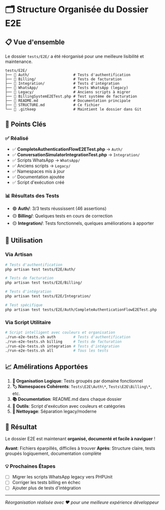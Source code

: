 # 🗂️ Structure Organisée du Dossier E2E

## 📋 Vue d'ensemble

Le dossier `tests/E2E/` a été réorganisé pour une meilleure lisibilité et maintenance.

```
tests/E2E/
├── 📁 Auth/                    # Tests d'authentification
├── 📁 Billing/                 # Tests de facturation  
├── 📁 Integration/             # Tests d'intégration
├── 📁 WhatsApp/                # Tests WhatsApp (legacy)
├── 📁 Legacy/                  # Anciens scripts à migrer
├── 📄 BillingSystemE2ETest.php # Test système de facturation
├── 📄 README.md                # Documentation principale
├── 📄 STRUCTURE.md             # Ce fichier
└── 📄 .gitkeep                 # Maintient le dossier dans Git
```

## 🎯 Points Clés

### ✅ **Réalisé**
- ✅ **CompleteAuthenticationFlowE2ETest.php** → `Auth/`
- ✅ **ConversationSimulatorIntegrationTest.php** → `Integration/`
- ✅ Scripts WhatsApp → `WhatsApp/`
- ✅ Anciens scripts → `Legacy/`
- ✅ Namespaces mis à jour
- ✅ Documentation ajoutée
- ✅ Script d'exécution créé

### 📊 **Résultats des Tests**
- 🟢 **Auth/**: 3/3 tests réussissent (46 assertions)
- 🟡 **Billing/**: Quelques tests en cours de correction
- 🟡 **Integration/**: Tests fonctionnels, quelques améliorations à apporter

## 🚀 Utilisation

### Via Artisan
```bash
# Tests d'authentification
php artisan test tests/E2E/Auth/

# Tests de facturation
php artisan test tests/E2E/Billing/

# Tests d'intégration
php artisan test tests/E2E/Integration/

# Test spécifique
php artisan test tests/E2E/Auth/CompleteAuthenticationFlowE2ETest.php
```

### Via Script Utilitaire
```bash
# Script intelligent avec couleurs et organisation
./run-e2e-tests.sh auth        # Tests d'authentification
./run-e2e-tests.sh billing     # Tests de facturation
./run-e2e-tests.sh integration # Tests d'intégration
./run-e2e-tests.sh all         # Tous les tests
```

## 📈 Amélirations Apportées

1. **📂 Organisation Logique**: Tests groupés par domaine fonctionnel
2. **🏷️ Namespaces Cohérents**: `Tests\E2E\Auth\*`, `Tests\E2E\Billing\*`, etc.
3. **📚 Documentation**: README.md dans chaque dossier
4. **🔧 Outils**: Script d'exécution avec couleurs et catégories
5. **🧹 Nettoyage**: Séparation legacy/moderne

## 🎉 Résultat

Le dossier E2E est maintenant **organisé, documenté et facile à naviguer** ! 

**Avant**: Fichiers éparpillés, difficiles à trouver
**Après**: Structure claire, tests groupés logiquement, documentation complète

### 💡 Prochaines Étapes
- [ ] Migrer les scripts WhatsApp legacy vers PHPUnit
- [ ] Corriger les tests billing en échec  
- [ ] Ajouter plus de tests d'intégration

---
*Réorganisation réalisée avec ❤️ pour une meilleure expérience développeur*